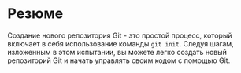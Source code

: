 # Резюме

Создание нового репозитория Git - это простой процесс, который включает в себя использование команды `git init`. Следуя шагам, изложенным в этом испытании, вы можете легко создать новый репозиторий Git и начать управлять своим кодом с помощью Git.
